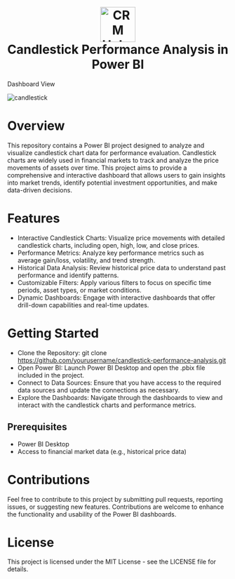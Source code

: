 <h1 align="center">
  <br>
  <a href="https://github.com/user-attachments/assets/61250cf8-9b95-4770-ba91-07c3bdd87754"><img src="https://github.com/user-attachments/assets/61250cf8-9b95-4770-ba91-07c3bdd87754" alt="CRM Hubspot" width="80"></a>
  <br>
  Candlestick Performance Analysis in Power BI
  <br>
</h1>

Dashboard View

![candlestick](https://github.com/gabrielpfs/bi_dashboard_performance_candlestick/assets/88781022/09ef79b6-f50e-4324-9039-f7a210dd35b3)

# Overview

This repository contains a Power BI project designed to analyze and visualize candlestick chart data for performance evaluation. Candlestick charts are widely used in financial markets to track and analyze the price movements of assets over time. This project aims to provide a comprehensive and interactive dashboard that allows users to gain insights into market trends, identify potential investment opportunities, and make data-driven decisions.

# Features

- Interactive Candlestick Charts: Visualize price movements with detailed candlestick charts, including open, high, low, and close prices.
- Performance Metrics: Analyze key performance metrics such as average gain/loss, volatility, and trend strength.
- Historical Data Analysis: Review historical price data to understand past performance and identify patterns.
- Customizable Filters: Apply various filters to focus on specific time periods, asset types, or market conditions.
- Dynamic Dashboards: Engage with interactive dashboards that offer drill-down capabilities and real-time updates.

# Getting Started

- Clone the Repository: git clone https://github.com/yourusername/candlestick-performance-analysis.git
- Open Power BI: Launch Power BI Desktop and open the .pbix file included in the project.
- Connect to Data Sources: Ensure that you have access to the required data sources and update the connections as necessary.
- Explore the Dashboards: Navigate through the dashboards to view and interact with the candlestick charts and performance metrics.

## Prerequisites

- Power BI Desktop
- Access to financial market data (e.g., historical price data)

# Contributions

Feel free to contribute to this project by submitting pull requests, reporting issues, or suggesting new features. Contributions are welcome to enhance the functionality and usability of the Power BI dashboards.

# License

This project is licensed under the MIT License - see the LICENSE file for details.

